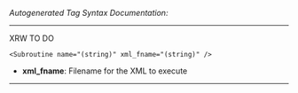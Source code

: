 _Autogenerated Tag Syntax Documentation:_

---
XRW TO DO

```
<Subroutine name="(string)" xml_fname="(string)" />
```

-   **xml_fname**: Filename for the XML to execute

---

